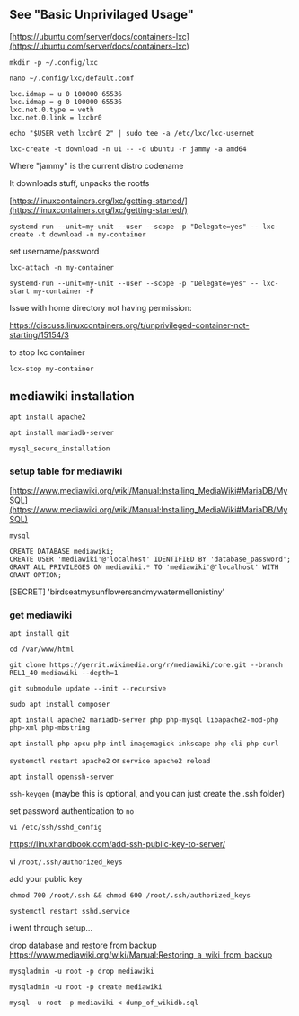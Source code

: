 
## See "Basic Unprivilaged Usage"
[https://ubuntu.com/server/docs/containers-lxc](https://ubuntu.com/server/docs/containers-lxc)

`mkdir -p ~/.config/lxc`

`nano ~/.config/lxc/default.conf`

```
lxc.idmap = u 0 100000 65536
lxc.idmap = g 0 100000 65536
lxc.net.0.type = veth
lxc.net.0.link = lxcbr0
```

`echo "$USER veth lxcbr0 2" | sudo tee -a /etc/lxc/lxc-usernet`

`lxc-create -t download -n u1 -- -d ubuntu -r jammy -a amd64`

Where "jammy" is the current distro codename

It downloads stuff, unpacks the rootfs

[https://linuxcontainers.org/lxc/getting-started/](https://linuxcontainers.org/lxc/getting-started/)

`systemd-run --unit=my-unit --user --scope -p "Delegate=yes" -- lxc-create -t download -n my-container`

set username/password

`lxc-attach -n my-container`

`systemd-run --unit=my-unit --user --scope -p "Delegate=yes" -- lxc-start my-container -F`

Issue with home directory not having permission:

https://discuss.linuxcontainers.org/t/unprivileged-container-not-starting/15154/3

to stop lxc container

`lcx-stop my-container`


## mediawiki installation

`apt install apache2`

`apt install mariadb-server`

`mysql_secure_installation`

### setup table for mediawiki

[https://www.mediawiki.org/wiki/Manual:Installing_MediaWiki#MariaDB/MySQL](https://www.mediawiki.org/wiki/Manual:Installing_MediaWiki#MariaDB/MySQL)

`mysql`

```
CREATE DATABASE mediawiki;
CREATE USER 'mediawiki'@'localhost' IDENTIFIED BY 'database_password';
GRANT ALL PRIVILEGES ON mediawiki.* TO 'mediawiki'@'localhost' WITH GRANT OPTION;
```

[SECRET] 'birdseatmysunflowersandmywatermellonistiny'


### get mediawiki
`apt install git`

`cd /var/www/html`

`git clone https://gerrit.wikimedia.org/r/mediawiki/core.git --branch REL1_40 mediawiki --depth=1`

`git submodule update --init --recursive`

`sudo apt install composer`

`apt install apache2 mariadb-server php php-mysql libapache2-mod-php php-xml php-mbstring`

`apt install php-apcu php-intl imagemagick inkscape php-cli php-curl`

`systemctl restart apache2` or `service apache2 reload`

`apt install openssh-server`

`ssh-keygen` (maybe this is optional, and you can just create the .ssh folder)

set password authentication to `no`

`vi /etc/ssh/sshd_config`

https://linuxhandbook.com/add-ssh-public-key-to-server/

vi `/root/.ssh/authorized_keys`

add your public key

`chmod 700 /root/.ssh && chmod 600 /root/.ssh/authorized_keys`

`systemctl restart sshd.service`

i went through setup...

drop database and restore from backup
https://www.mediawiki.org/wiki/Manual:Restoring_a_wiki_from_backup

`mysqladmin -u root -p drop mediawiki`

`mysqladmin -u root -p create mediawiki`

`mysql -u root -p mediawiki < dump_of_wikidb.sql`

